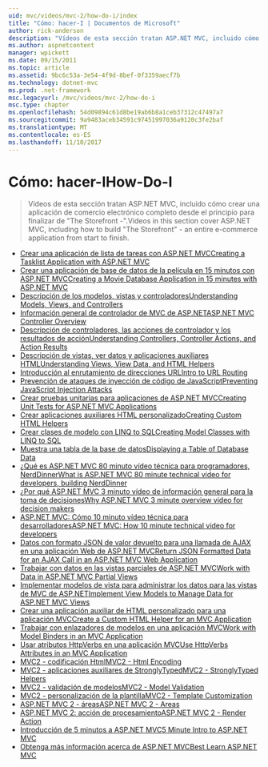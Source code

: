 ```yaml
---
uid: mvc/videos/mvc-2/how-do-i/index
title: "Cómo: hacer-I | Documentos de Microsoft"
author: rick-anderson
description: "Vídeos de esta sección tratan ASP.NET MVC, incluido cómo crear una aplicación de comercio electrónico completo desde el principio para terminar de 'El Storefront'."
ms.author: aspnetcontent
manager: wpickett
ms.date: 09/15/2011
ms.topic: article
ms.assetid: 9bc6c53a-3e54-4f9d-8bef-0f3359aecf7b
ms.technology: dotnet-mvc
ms.prod: .net-framework
msc.legacyurl: /mvc/videos/mvc-2/how-do-i
msc.type: chapter
ms.openlocfilehash: 54d09894c61d8be19ab6b8a1ceb37312c47497a7
ms.sourcegitcommit: 9a9483aceb34591c97451997036a9120c3fe2baf
ms.translationtype: MT
ms.contentlocale: es-ES
ms.lasthandoff: 11/10/2017
---
```

<a name="how-do-i"></a><span data-ttu-id="1c22f-103">Cómo: hacer-I</span><span class="sxs-lookup"><span data-stu-id="1c22f-103">How-Do-I</span></span>
====================
> <span data-ttu-id="1c22f-104">Vídeos de esta sección tratan ASP.NET MVC, incluido cómo crear una aplicación de comercio electrónico completo desde el principio para finalizar de "The Storefront -".</span><span class="sxs-lookup"><span data-stu-id="1c22f-104">Videos in this section cover ASP.NET MVC, including how to build "The Storefront" - an entire e-commerce application from start to finish.</span></span>


- [<span data-ttu-id="1c22f-105">Crear una aplicación de lista de tareas con ASP.NET MVC</span><span class="sxs-lookup"><span data-stu-id="1c22f-105">Creating a Tasklist Application with ASP.NET MVC</span></span>](creating-a-tasklist-application-with-aspnet-mvc.md)
- [<span data-ttu-id="1c22f-106">Crear una aplicación de base de datos de la película en 15 minutos con ASP.NET MVC</span><span class="sxs-lookup"><span data-stu-id="1c22f-106">Creating a Movie Database Application in 15 minutes with ASP.NET MVC</span></span>](creating-a-movie-database-application-in-15-minutes-with-aspnet-mvc.md)
- [<span data-ttu-id="1c22f-107">Descripción de los modelos, vistas y controladores</span><span class="sxs-lookup"><span data-stu-id="1c22f-107">Understanding Models, Views, and Controllers</span></span>](understanding-models-views-and-controllers.md)
- [<span data-ttu-id="1c22f-108">Información general de controlador de MVC de ASP.NET</span><span class="sxs-lookup"><span data-stu-id="1c22f-108">ASP.NET MVC Controller Overview</span></span>](aspnet-mvc-controller-overview.md)
- [<span data-ttu-id="1c22f-109">Descripción de controladores, las acciones de controlador y los resultados de acción</span><span class="sxs-lookup"><span data-stu-id="1c22f-109">Understanding Controllers, Controller Actions, and Action Results</span></span>](understanding-controllers-controller-actions-and-action-results.md)
- [<span data-ttu-id="1c22f-110">Descripción de vistas, ver datos y aplicaciones auxiliares HTML</span><span class="sxs-lookup"><span data-stu-id="1c22f-110">Understanding Views, View Data, and HTML Helpers</span></span>](understanding-views-view-data-and-html-helpers.md)
- [<span data-ttu-id="1c22f-111">Introducción al enrutamiento de direcciones URL</span><span class="sxs-lookup"><span data-stu-id="1c22f-111">Intro to URL Routing</span></span>](an-introduction-to-url-routing.md)
- [<span data-ttu-id="1c22f-112">Prevención de ataques de inyección de código de JavaScript</span><span class="sxs-lookup"><span data-stu-id="1c22f-112">Preventing JavaScript Injection Attacks</span></span>](preventing-javascript-injection-attacks.md)
- [<span data-ttu-id="1c22f-113">Crear pruebas unitarias para aplicaciones de ASP.NET MVC</span><span class="sxs-lookup"><span data-stu-id="1c22f-113">Creating Unit Tests for ASP.NET MVC Applications</span></span>](creating-unit-tests-for-aspnet-mvc-applications.md)
- [<span data-ttu-id="1c22f-114">Crear aplicaciones auxiliares HTML personalizado</span><span class="sxs-lookup"><span data-stu-id="1c22f-114">Creating Custom HTML Helpers</span></span>](creating-custom-html-helpers.md)
- [<span data-ttu-id="1c22f-115">Crear clases de modelo con LINQ to SQL</span><span class="sxs-lookup"><span data-stu-id="1c22f-115">Creating Model Classes with LINQ to SQL</span></span>](creating-model-classes-with-linq-to-sql.md)
- [<span data-ttu-id="1c22f-116">Muestra una tabla de la base de datos</span><span class="sxs-lookup"><span data-stu-id="1c22f-116">Displaying a Table of Database Data</span></span>](displaying-a-table-of-database-data.md)
- [<span data-ttu-id="1c22f-117">¿Qué es ASP.NET MVC 80 minuto vídeo técnica para programadores, NerdDinner</span><span class="sxs-lookup"><span data-stu-id="1c22f-117">What is ASP.NET MVC 80 minute technical video for developers, building NerdDinner</span></span>](what-is-aspnet-mvc-80-minute-technical-video-for-developers-building-nerddinner.md)
- [<span data-ttu-id="1c22f-118">¿Por qué ASP.NET MVC 3 minuto vídeo de información general para la toma de decisiones</span><span class="sxs-lookup"><span data-stu-id="1c22f-118">Why ASP.NET MVC 3 minute overview video for decision makers</span></span>](why-aspnet-mvc-3-minute-overview-video-for-decision-makers.md)
- [<span data-ttu-id="1c22f-119">ASP.NET MVC: Cómo 10 minuto vídeo técnica para desarrolladores</span><span class="sxs-lookup"><span data-stu-id="1c22f-119">ASP.NET MVC: How 10 minute technical video for developers</span></span>](aspnet-mvc-how-10-minute-technical-video-for-developers.md)
- [<span data-ttu-id="1c22f-120">Datos con formato JSON de valor devuelto para una llamada de AJAX en una aplicación Web de ASP.NET MVC</span><span class="sxs-lookup"><span data-stu-id="1c22f-120">Return JSON Formatted Data for an AJAX Call in an ASP.NET MVC Web Application</span></span>](how-do-i-return-json-formatted-data-for-an-ajax-call-in-an-aspnet-mvc-web-application.md)
- [<span data-ttu-id="1c22f-121">Trabajar con datos en las vistas parciales de ASP.NET MVC</span><span class="sxs-lookup"><span data-stu-id="1c22f-121">Work with Data in ASP.NET MVC Partial Views</span></span>](how-do-i-work-with-data-in-aspnet-mvc-partial-views.md)
- [<span data-ttu-id="1c22f-122">Implementar modelos de vista para administrar los datos para las vistas de MVC de ASP.NET</span><span class="sxs-lookup"><span data-stu-id="1c22f-122">Implement View Models to Manage Data for ASP.NET MVC Views</span></span>](how-do-i-implement-view-models-to-manage-data-for-aspnet-mvc-views.md)
- [<span data-ttu-id="1c22f-123">Crear una aplicación auxiliar de HTML personalizado para una aplicación MVC</span><span class="sxs-lookup"><span data-stu-id="1c22f-123">Create a Custom HTML Helper for an MVC Application</span></span>](how-do-i-create-a-custom-html-helper-for-an-mvc-application.md)
- [<span data-ttu-id="1c22f-124">Trabajar con enlazadores de modelos en una aplicación MVC</span><span class="sxs-lookup"><span data-stu-id="1c22f-124">Work with Model Binders in an MVC Application</span></span>](how-do-i-work-with-model-binders-in-an-mvc-application.md)
- [<span data-ttu-id="1c22f-125">Usar atributos HttpVerbs en una aplicación MVC</span><span class="sxs-lookup"><span data-stu-id="1c22f-125">Use HttpVerbs Attributes in an MVC Application</span></span>](how-do-i-use-httpverbs-attributes-in-an-mvc-application.md)
- [<span data-ttu-id="1c22f-126">MVC2 - codificación Html</span><span class="sxs-lookup"><span data-stu-id="1c22f-126">MVC2 - Html Encoding</span></span>](mvc2-html-encoding.md)
- [<span data-ttu-id="1c22f-127">MVC2 - aplicaciones auxiliares de StronglyTyped</span><span class="sxs-lookup"><span data-stu-id="1c22f-127">MVC2 - StronglyTyped Helpers</span></span>](mvc2-stronglytyped-helpers.md)
- [<span data-ttu-id="1c22f-128">MVC2 - validación de modelos</span><span class="sxs-lookup"><span data-stu-id="1c22f-128">MVC2 - Model Validation</span></span>](mvc2-model-validation.md)
- [<span data-ttu-id="1c22f-129">MVC2 - personalización de la plantilla</span><span class="sxs-lookup"><span data-stu-id="1c22f-129">MVC2 - Template Customization</span></span>](mvc2-template-customization.md)
- [<span data-ttu-id="1c22f-130">ASP.NET MVC 2 - áreas</span><span class="sxs-lookup"><span data-stu-id="1c22f-130">ASP.NET MVC 2 - Areas</span></span>](aspnet-mvc-2-areas.md)
- [<span data-ttu-id="1c22f-131">ASP.NET MVC 2: acción de procesamiento</span><span class="sxs-lookup"><span data-stu-id="1c22f-131">ASP.NET MVC 2 - Render Action</span></span>](aspnet-mvc-2-render-action.md)
- [<span data-ttu-id="1c22f-132">Introducción de 5 minutos a ASP.NET MVC</span><span class="sxs-lookup"><span data-stu-id="1c22f-132">5 Minute Intro to ASP.NET MVC</span></span>](5-minute-introduction-to-aspnet-mvc.md)
- [<span data-ttu-id="1c22f-133">Obtenga más información acerca de ASP.NET MVC</span><span class="sxs-lookup"><span data-stu-id="1c22f-133">Best Learn ASP.NET MVC</span></span>](how-to-best-learn-asp-net-mvc.md)
